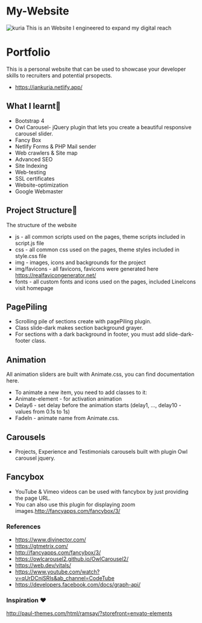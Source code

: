 # My-Website
![kuria](https://user-images.githubusercontent.com/61579772/95321203-4b534b80-08cd-11eb-91ca-83d6ccf6b309.jpg)
This is an Website I engineered  to expand my digital reach
# Portfolio
This is a personal website that can be used to showcase your developer skills to recruiters and potential prsopects.
- https://iankuria.netlify.app/

 
## What I learnt📐
- Bootstrap 4
- Owl Carousel- jQuery plugin that lets you create a beautiful responsive carousel slider.
- Fancy Box
- Netlify Forms & PHP Mail sender 
- Web crawlers & Site map
- Advanced SEO 
- Site Indexing
- Web-testing
- SSL certificates
- Website-optimization
- Google Webmaster

## Project Structure🚀
The structure of the website

- js - all common scripts used on the pages, theme scripts included in script.js file
- css - all common css used on the pages, theme styles included in style.css file
- img - images, icons and backgrounds for the project
- img/favicons - all favicons, favicons were generated here https://realfavicongenerator.net/
- fonts - all custom fonts and icons used on the pages, included LineIcons visit homepage

## PagePiling
- Scrolling pile of sections create with pagePiling plugin.
- Class slide-dark makes section background grayer.
- For sections with a dark background in footer, you must add slide-dark-footer class.

## Animation
All animation sliders are built with Animate.css, you can find documentation here.
- To animate a new item, you need to add classes to it:
- Animate-element - for activation animation
- Delay6 - set delay before the animation starts (delay1, ..., delay10 - values from 0.1s to 1s)
- FadeIn - animate name from Animate.css.

## Carousels
- Projects, Experience and Testimonials carousels built with plugin Owl carousel jquery.

## Fancybox
- YouTube & Vimeo videos can be used with fancybox by just providing the page URL.
- You can also use this plugin for displaying zoom images.http://fancyapps.com/fancybox/3/

### References
- https://www.divinector.com/
- https://gtmetrix.com/
- http://fancyapps.com/fancybox/3/
- https://owlcarousel2.github.io/OwlCarousel2/
- https://web.dev/vitals/
- https://www.youtube.com/watch?v=qUrDCnjSRIs&ab_channel=CodeTube
- https://developers.facebook.com/docs/graph-api/

### Inspiration ❤
http://paul-themes.com/html/ramsay/?storefront=envato-elements

